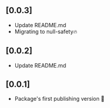 ## [0.0.3]

- Update README.md
- Migrating to null-safety🔥

## [0.0.2]

- Update README.md

## [0.0.1]

- Package's first publishing version 🥳
